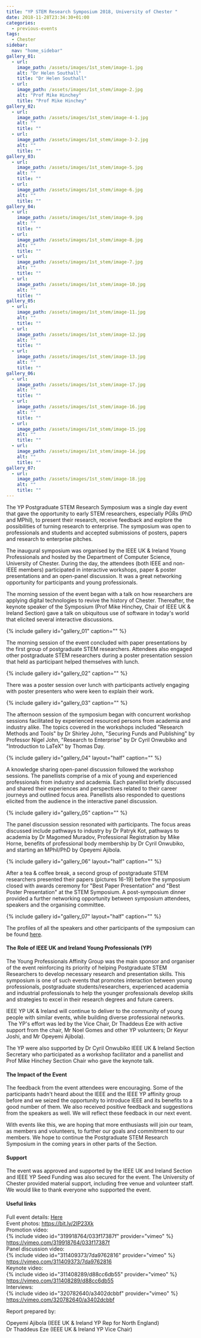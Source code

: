 ```yaml
---
title: "YP STEM Research Symposium 2018, University of Chester "
date: 2018-11-28T23:34:30+01:00
categories:
  - previous-events
tags:
  - Chester
sidebar:
  nav: "home_sidebar"
gallery_01:
  - url:
    image_path: /assets/images/1st_stem/image-1.jpg
    alt: "Dr Helen Southall"
    title: "Dr Helen Southall"
  - url:
    image_path: /assets/images/1st_stem/image-2.jpg
    alt: "Prof Mike Hinchey"
    title: "Prof Mike Hinchey"
gallery_02:
  - url:
    image_path: /assets/images/1st_stem/image-4-1.jpg
    alt: ""
    title: ""
  - url:
    image_path: /assets/images/1st_stem/image-3-2.jpg
    alt: ""
    title: ""
gallery_03:
  - url:
    image_path: /assets/images/1st_stem/image-5.jpg
    alt: ""
    title: ""
  - url:
    image_path: /assets/images/1st_stem/image-6.jpg
    alt: ""
    title: ""
gallery_04:
  - url:
    image_path: /assets/images/1st_stem/image-9.jpg
    alt: ""
    title: ""
  - url:
    image_path: /assets/images/1st_stem/image-8.jpg
    alt: ""
    title: ""
  - url:
    image_path: /assets/images/1st_stem/image-7.jpg
    alt: ""
    title: ""
  - url:
    image_path: /assets/images/1st_stem/image-10.jpg
    alt: ""
    title: ""
gallery_05:
  - url:
    image_path: /assets/images/1st_stem/image-11.jpg
    alt: ""
    title: ""
  - url:
    image_path: /assets/images/1st_stem/image-12.jpg
    alt: ""
    title: ""
  - url:
    image_path: /assets/images/1st_stem/image-13.jpg
    alt: ""
    title: ""
gallery_06:
  - url:
    image_path: /assets/images/1st_stem/image-17.jpg
    alt: ""
    title: ""
  - url:
    image_path: /assets/images/1st_stem/image-16.jpg
    alt: ""
    title: ""
  - url:
    image_path: /assets/images/1st_stem/image-15.jpg
    alt: ""
    title: ""
  - url:
    image_path: /assets/images/1st_stem/image-14.jpg
    alt: ""
    title: ""
gallery_07:
  - url:
    image_path: /assets/images/1st_stem/image-18.jpg
    alt: ""
    title: ""
---
```


The YP Postgraduate STEM Research Symposium was a single day event that
gave the opportunity to early STEM researchers, especially PGRs (PhD and
MPhil), to present their research, receive feedback and explore the
possibilities of turning research to enterprise. The symposium was open
to professionals and students and accepted submissions of posters,
papers and research to enterprise pitches.

The inaugural symposium was organised by the IEEE UK & Ireland Young
Professionals and hosted by the Department of Computer Science,
University of Chester. During the day, the attendees (both IEEE and
non-IEEE members) participated in interactive workshops, paper & poster
presentations and an open-panel discussion. It was a great networking
opportunity for participants and young professionals.

The morning session of the event began with a talk on how researchers
are applying digital technologies to revive the history of Chester.
Thereafter, the keynote speaker of the Symposium (Prof Mike Hinchey,
Chair of IEEE UK & Ireland Section) gave a talk on ubiquitous use of
software in today's world that elicited several interactive discussions.

{% include gallery id="gallery_01" caption="" %}

The morning session of the event concluded with paper presentations by
the first group of postgraduate STEM researchers. Attendees also engaged
other postgraduate STEM researchers during a poster presentation session
that held as participant helped themselves with lunch.

{% include gallery id="gallery_02" caption="" %}

There was a poster session over lunch with participants actively
engaging with poster presenters who were keen to explain their work.

{% include gallery id="gallery_03" caption="" %}

The afternoon session of the symposium began with concurrent workshop
sessions facilitated by experienced resourced persons from academia and
industry alike. The topics covered in the workshops included "Research
Methods and Tools" by Dr Shirley John, "Securing Funds and Publishing"
by Professor Nigel John, "Research to Enterprise" by Dr Cyril Onwubiko
and "Introduction to LaTeX" by Thomas Day.

{% include gallery id="gallery_04" layout="half" caption="" %}

A knowledge sharing open-panel discussion followed the workshop
sessions. The panellists comprise of a mix of young and experienced
professionals from industry and academia. Each panellist briefly
discussed and shared their experiences and perspectives related to their
career journeys and outlined focus area. Panellists also responded to
questions elicited from the audience in the interactive panel
discussion.

{% include gallery id="gallery_05" caption="" %}

The panel discussion session resonated with participants. The focus
areas discussed include pathways to industry by Dr Patryk Kot, pathways
to academia by Dr Magomed Muradov, Professional Registration by Mike
Horne, benefits of professional body membership by Dr Cyril Onwubiko,
and starting an MPhil/PhD by Opeyemi Ajibola.

{% include gallery id="gallery_06" layout="half" caption="" %}

After a tea & coffee break, a second group of postgraduate STEM
researchers presented their papers (pictures 16-19) before the symposium
closed with awards ceremony for "Best Paper Presentation" and "Best
Poster Presentation" at the STEM Symposium. A post-symposium dinner
provided a further networking opportunity between symposium attendees,
speakers and the organising committee.

{% include gallery id="gallery_07" layout="half" caption="" %}

The profiles of all the speakers and other participants of the symposium
can be found [here](/assets/1st_stem/).

#### The Role of IEEE UK and Ireland Young Professionals (YP)

The Young Professionals Affinity Group was the main sponsor and
organiser of the event reinforcing its priority of helping Postgraduate
STEM Researchers to develop necessary research and presentation skills.
This symposium is one of such events that promotes interaction between
young professionals, postgraduate students/researchers, experienced
academia and industrial professionals to help the younger professionals
develop skills and strategies to excel in their research degrees and
future careers.

IEEE YP UK & Ireland will continue to deliver to the community of young
people with similar events, while building diverse professional
networks.  The YP's effort was led by the Vice Chair, Dr Thaddeus Eze
with active support from the chair, Mr Noel Gomes and other YP
volunteers; Dr Keyur Joshi, and Mr Opeyemi Ajibola).

The YP were also supported by Dr Cyril Onwubiko IEEE UK & Ireland
Section Secretary who participated as a workshop facilitator and a
panellist and Prof Mike Hinchey Section Chair who gave the keynote talk.

#### The Impact of the Event

The feedback from the event attendees were encouraging. Some of the
participants hadn't heard about the IEEE and the IEEE YP affinity group
before and we seized the opportunity to introduce IEEE and its benefits
to a good number of them. We also received positive feedback and
suggestions from the speakers as well. We will reflect these feedback in
our next event.

With events like this, we are hoping that more enthusiasts will join our
team, as members and volunteers, to further our goals and commitment to
our members. We hope to continue the Postgraduate STEM Research
Symposium in the coming years in other parts of the Section.

#### Support

The event was approved and supported by the IEEE UK and Ireland Section
and IEEE YP Seed Funding was also secured for the event. The University
of Chester provided material support, including free venue and volunteer
staff. We would like to thank everyone who supported the event.

#### Useful links

Full event details: [Here](/assets/1st_stem/)<br>
Event photos: <https://bit.ly/2IP23Xk><br>
Promotion video:<br>
{% include video id="319918764/033f17387f" provider="vimeo" %}
<https://vimeo.com/319918764/033f17387f><br>
Panel discussion video:<br>
{% include video id="311409373/7da9762816" provider="vimeo" %}
<https://vimeo.com/311409373/7da9762816><br>
Keynote video: <br>
{% include video id="311408289/d88cc6db55" provider="vimeo" %}
<https://vimeo.com/311408289/d88cc6db55><br>
Interviews:<br>
{% include video id="320782640/a3402dcbbf" provider="vimeo" %}
<https://vimeo.com/320782640/a3402dcbbf><br>

Report prepared by:

Opeyemi Ajibola (IEEE UK & Ireland YP Rep for North England)\
Dr Thaddeus Eze (IEEE UK & Ireland YP Vice Chair)